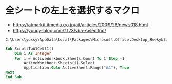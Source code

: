 # 全シートの左上を選択するマクロ

- <https://atmarkit.itmedia.co.jp/ait/articles/2009/28/news018.html>
- <https://yuuqy-blog.com/1123/vba-selecttop/>

```txt
C:\Users\yossy\AppData\Local\Packages\Microsoft.Office.Desktop_8wekyb3d8bbwe\LocalCache\Roaming\Microsoft\AddIns
```

```vb
Sub ScrollToA1Cell1()
    Dim i As Integer
    For i = ActiveWorkbook.Sheets.Count To 1 Step -1
        ActiveWorkbook.Sheets(i).Select
        Application.Goto ActiveSheet.Range("A1"), True
Next
End Sub
```
